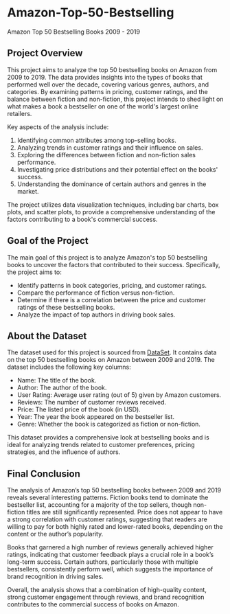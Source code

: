 # Amazon-Top-50-Bestselling
Amazon Top 50 Bestselling Books 2009 - 2019

## Project Overview
This project aims to analyze the top 50 bestselling books on Amazon from 2009 to 2019. The data provides insights into the types of books that performed well over the decade, covering various genres, authors, and categories. By examining patterns in pricing, customer ratings, and the balance between fiction and non-fiction, this project intends to shed light on what makes a book a bestseller on one of the world's largest online retailers.

Key aspects of the analysis include:

1. Identifying common attributes among top-selling books.
2. Analyzing trends in customer ratings and their influence on sales.
3. Exploring the differences between fiction and non-fiction sales performance.
4. Investigating price distributions and their potential effect on the books' success.
5. Understanding the dominance of certain authors and genres in the market.

The project utilizes data visualization techniques, including bar charts, box plots, and scatter plots, to provide a comprehensive understanding of the factors contributing to a book's commercial success.

## Goal of the Project
The main goal of this project is to analyze Amazon's top 50 bestselling books to uncover the factors that contributed to their success. Specifically, the project aims to:

- Identify patterns in book categories, pricing, and customer ratings.
- Compare the performance of fiction versus non-fiction.
- Determine if there is a correlation between the price and customer ratings of these bestselling books.
- Analyze the impact of top authors in driving book sales.

## About the Dataset
The dataset used for this project is sourced from <a href="https://github.com/SandaminiW/Amazon-Top-50-Bestselling/blob/main/bestsellers%20with%20categories.csv">DataSet</a>. It contains data on the top 50 bestselling books on Amazon between 2009 and 2019. The dataset includes the following key columns:

- Name: The title of the book.
- Author: The author of the book.
- User Rating: Average user rating (out of 5) given by Amazon customers.
- Reviews: The number of customer reviews received.
- Price: The listed price of the book (in USD).
- Year: The year the book appeared on the bestseller list.
- Genre: Whether the book is categorized as fiction or non-fiction.

This dataset provides a comprehensive look at bestselling books and is ideal for analyzing trends related to customer preferences, pricing strategies, and the influence of authors.

## Final Conclusion
The analysis of Amazon’s top 50 bestselling books between 2009 and 2019 reveals several interesting patterns. Fiction books tend to dominate the bestseller list, accounting for a majority of the top sellers, though non-fiction titles are still significantly represented. Price does not appear to have a strong correlation with customer ratings, suggesting that readers are willing to pay for both highly rated and lower-rated books, depending on the content or the author’s popularity.

Books that garnered a high number of reviews generally achieved higher ratings, indicating that customer feedback plays a crucial role in a book’s long-term success. Certain authors, particularly those with multiple bestsellers, consistently perform well, which suggests the importance of brand recognition in driving sales.

Overall, the analysis shows that a combination of high-quality content, strong customer engagement through reviews, and brand recognition contributes to the commercial success of books on Amazon.
